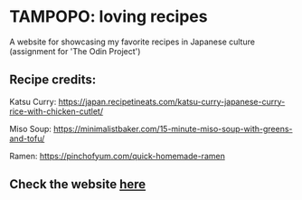 # TAMPOPO: loving recipes
A website for showcasing my favorite recipes in Japanese culture (assignment for 'The Odin Project')

## Recipe credits:

Katsu Curry: https://japan.recipetineats.com/katsu-curry-japanese-curry-rice-with-chicken-cutlet/

Miso Soup: https://minimalistbaker.com/15-minute-miso-soup-with-greens-and-tofu/

Ramen: https://pinchofyum.com/quick-homemade-ramen

## Check the website [here](https://clarayuki.github.io/recipes-website/)
